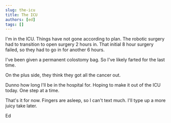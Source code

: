 ```yaml
---
slug: the-icu
title: The ICU
authors: [ed]
tags: []
---
```


I'm in the ICU. Things have not gone according to plan. The robotic surgery had to transition to open surgery 2 hours in. That initial 8 hour surgery failed, so they had to go in for another 6 hours. 

I've been given a permanent colostomy bag. So I've likely farted for the last time. 

On the plus side, they think they got all the cancer out.
<!-- truncate --> 

Dunno how long I'll be in the hospital for. Hoping to make it out of the ICU today. One step at a time. 

That's it for now. Fingers are asleep, so I can't text much. I'll type up a more juicy take later. 

Ed